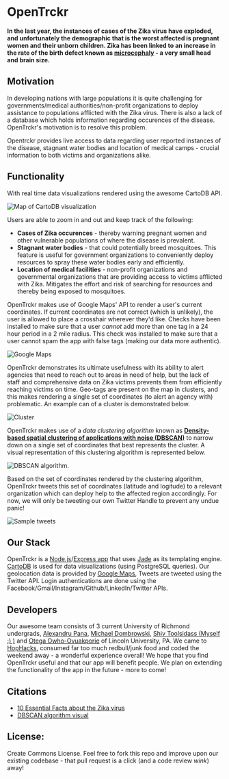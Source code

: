 # OpenTrckr

**In the last year, the instances of cases of the Zika virus have exploded, and unfortunately the demographic that is the worst affected is pregnant women and their unborn children. Zika has been linked to an increase in the rate of the birth defect known as [microcephaly](http://www.cdc.gov/ncbddd/birthdefects/microcephaly.html) - a very small head and brain size.**

## Motivation

In developing nations with large populations it is quite challenging for governments/medical authorities/non-profit organizations to deploy assistance to populations afflicted with the Zika virus. There is also a lack of a database which holds information regarding occurences of the disease. OpenTrckr's motivation is to resolve this problem. 

Opentrckr provides live access to data regarding user reported instances of the disease, stagnant water bodies and location of medical camps - crucial information to both victims and organizations alike. 

## Functionality 

With real time data visualizations rendered using the awesome CartoDB API.

![Map of CartoDB visualization](https://raw.githubusercontent.com/shivtools/HopHacks/master/markdown/map.png)

Users are able to zoom in and out and keep track of the following: 

* **Cases of Zika occurences** - thereby warning pregnant women and other vulnerable populations of where the disease is prevalent.
* **Stagnant water bodies** - that could potentially breed mosquitoes. This feature is useful for government organizations to conveniently deploy resources to spray these water bodies early and efficiently.
* **Location of medical facilities** - non-profit organizations and governmental organizations that are providing access to victims afflicted with Zika. Mitigates the effort and risk of searching for resources and thereby being exposed to mosquitoes.

OpenTrckr makes use of Google Maps' API to render a user's current coordinates. If current coordinates are not correct (which is unlikely), the user is allowed to place a crosshair wherever they'd like. Checks have been installed to make sure that a user *cannot* add more than one tag in a 24 hour period in a 2 mile radius. This check was installed to make sure that a user cannot spam the app with false tags (making our data more authentic).

![Google Maps](https://raw.githubusercontent.com/shivtools/HopHacks/master/markdown/googlemaps.png)

OpenTrckr demonstrates its ultimate usefulness with its ability to alert agencies that need to reach out to areas in need of help, but the lack of staff and comprehensive data on Zika victims prevents them from efficiently reaching victims on time. Geo-tags are present on the map in clusters, and this makes rendering a single set of coordinates (to alert an agency with) problematic. An example can of a cluster is demonstrated below.

![Cluster](https://raw.githubusercontent.com/shivtools/HopHacks/master/markdown/clusters.png)

OpenTrckr makes use of a *data clustering algorithm* known as **[Density-based spatial clustering of applications with noise (DBSCAN)](https://en.wikipedia.org/wiki/DBSCAN)** to narrow down on a single set of coordinates that best represents the cluster. A visual representation of this clustering algorithm is represented below.

![DBSCAN algorithm](https://upload.wikimedia.org/wikipedia/commons/1/1b/Kernel_Machine.png).

Based on the set of coordinates rendered by the clustering algorithm, OpenTrckr tweets this set of coordinates (latitude and logitude) to a relevant organization which can deploy help to the affected region accordingly. For now, we will only be tweeting our own Twitter Handle to prevent any undue panic! 

![Sample tweets](https://raw.githubusercontent.com/shivtools/HopHacks/master/markdown/twitter.png)


## Our Stack

OpenTrckr is a [Node.js](https://nodejs.org/en/)/[Express app](http://expressjs.com/en/guide/using-middleware.html) that uses [Jade](http://jade-lang.com/) as its templating engine. [CartoDB](https://cartodb.com/) is used for data visualizations (using PostgreSQL queries). Our geolocation data is provided by [Google Maps](https://developers.google.com/maps/), Tweets are tweeted using the Twitter API. Login authentications are done using the Facebook/Gmail/Instagram/Github/LinkedIn/Twitter APIs.

## Developers 

Our awesome team consists of 3 current University of Richmond undergrads, [Alexandru Pana](https://github.com/FFMMM), [Michael Dombrowski](https://github.com/md100play), [Shiv Toolsidass (Myself :) )](https://github.com/shivtools) and [Otega Owho-Ovuakporie](https://github.com/otegaoo) of Lincoln University, PA. We came to [HopHacks](http://hophacks.com/), consumed far too much redbull/junk food and coded the weekend away - a wonderful experience overall! We hope that you find OpenTrckr useful and that our app will benefit people. We plan on extending the functionality of the app in the future - more to come! 


## Citations

* [10 Essential Facts about the Zika virus](http://www.everydayhealth.com/news/10-essential-facts-about-zika-virus/)
* [DBSCAN algorithm visual](https://upload.wikimedia.org/wikipedia/commons/1/1b/Kernel_Machine.png)

## License:

Create Commons License. Feel free to fork this repo and improve upon our existing codebase - that pull request is a click (and a code review *wink*) away!

